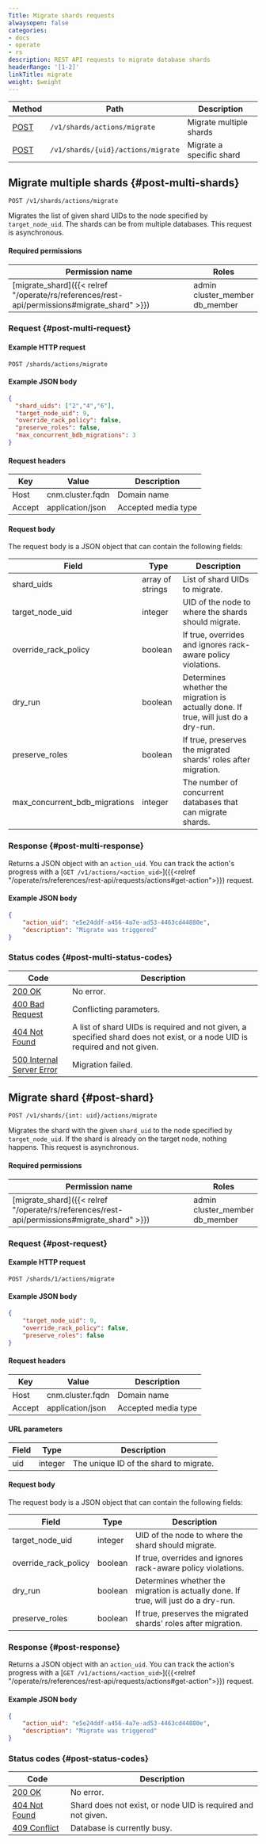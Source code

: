 ```yaml
---
Title: Migrate shards requests
alwaysopen: false
categories:
- docs
- operate
- rs
description: REST API requests to migrate database shards
headerRange: '[1-2]'
linkTitle: migrate
weight: $weight
---
```


| Method | Path | Description |
|--------|------|-------------|
| [POST](#post-multi-shards) | `/v1/shards/actions/migrate` | Migrate multiple shards |
| [POST](#post-shard) | `/v1/shards/{uid}/actions/migrate` | Migrate a specific shard |

## Migrate multiple shards {#post-multi-shards}

    POST /v1/shards/actions/migrate

Migrates the list of given shard UIDs to the node specified by `target_node_uid`. The shards can be from multiple databases. This request is asynchronous.

#### Required permissions

| Permission name | Roles |
|-----------------|-------|
| [migrate_shard]({{< relref "/operate/rs/references/rest-api/permissions#migrate_shard" >}}) | admin<br />cluster_member<br />db_member |

### Request {#post-multi-request} 

#### Example HTTP request

	POST /shards/actions/migrate

#### Example JSON body

```json
{
  "shard_uids": ["2","4","6"],
  "target_node_uid": 9,
  "override_rack_policy": false,
  "preserve_roles": false,
  "max_concurrent_bdb_migrations": 3
}
```

#### Request headers

| Key | Value | Description |
|-----|-------|-------------|
| Host | cnm.cluster.fqdn | Domain name |
| Accept | application/json | Accepted media type |

#### Request body

The request body is a JSON object that can contain the following fields:

| Field | Type | Description |
|-------|------|-------------|
| shard_uids | array of strings | List of shard UIDs to migrate. |
| target_node_uid | integer | UID of the node to where the shards should migrate. |
| override_rack_policy | boolean | If true, overrides and ignores rack-aware policy violations. |
| dry_run | boolean | Determines whether the migration is actually done. If true, will just do a dry-run. |
| preserve_roles | boolean | If true, preserves the migrated shards' roles after migration. |
| max_concurrent_bdb_migrations | integer | The number of concurrent databases that can migrate shards. |

### Response {#post-multi-response} 

Returns a JSON object with an `action_uid`. You can track the action's progress with a [`GET /v1/actions/<action_uid>`]({{<relref "/operate/rs/references/rest-api/requests/actions#get-action">}}) request.

#### Example JSON body

```json
{
    "action_uid": "e5e24ddf-a456-4a7e-ad53-4463cd44880e",
    "description": "Migrate was triggered"
}
```

### Status codes {#post-multi-status-codes} 

| Code | Description |
|------|-------------|
| [200 OK](https://www.rfc-editor.org/rfc/rfc9110.html#name-200-ok) | No error. |
| [400 Bad Request](https://www.rfc-editor.org/rfc/rfc9110.html#name-400-bad-request) | Conflicting parameters. |
| [404 Not Found](https://www.rfc-editor.org/rfc/rfc9110.html#name-404-not-found) | A list of shard UIDs is required and not given, a specified shard does not exist, or a node UID is required and not given. |
| [500 Internal Server Error](https://www.rfc-editor.org/rfc/rfc9110.html#name-500-internal-server-error) | Migration failed. |


## Migrate shard {#post-shard}

    POST /v1/shards/{int: uid}/actions/migrate

Migrates the shard with the given `shard_uid` to the node specified by `target_node_uid`. If the shard is already on the target node, nothing happens. This request is asynchronous.

#### Required permissions

| Permission name | Roles |
|-----------------|-------|
| [migrate_shard]({{< relref "/operate/rs/references/rest-api/permissions#migrate_shard" >}}) | admin<br />cluster_member<br />db_member |

### Request {#post-request} 

#### Example HTTP request

	POST /shards/1/actions/migrate

#### Example JSON body

```json
{
    "target_node_uid": 9,
    "override_rack_policy": false,
    "preserve_roles": false
}
```

#### Request headers

| Key | Value | Description |
|-----|-------|-------------|
| Host | cnm.cluster.fqdn | Domain name |
| Accept | application/json | Accepted media type |


#### URL parameters

| Field | Type | Description |
|-------|------|-------------|
| uid | integer | The unique ID of the shard to migrate. |


#### Request body

The request body is a JSON object that can contain the following fields:

| Field | Type | Description |
|-------|------|-------------|
| target_node_uid | integer | UID of the node to where the shard should migrate. |
| override_rack_policy | boolean | If true, overrides and ignores rack-aware policy violations. |
| dry_run | boolean | Determines whether the migration is actually done. If true, will just do a dry-run. |
| preserve_roles | boolean | If true, preserves the migrated shards' roles after migration. |

### Response {#post-response} 

Returns a JSON object with an `action_uid`. You can track the action's progress with a [`GET /v1/actions/<action_uid>`]({{<relref "/operate/rs/references/rest-api/requests/actions#get-action">}}) request.

#### Example JSON body

```json
{
    "action_uid": "e5e24ddf-a456-4a7e-ad53-4463cd44880e",
    "description": "Migrate was triggered"
}
```

### Status codes {#post-status-codes} 

| Code | Description |
|------|-------------|
| [200 OK](https://www.rfc-editor.org/rfc/rfc9110.html#name-200-ok) | No error. |
| [404 Not Found](https://www.rfc-editor.org/rfc/rfc9110.html#name-404-not-found) | Shard does not exist, or node UID is required and not given. |
| [409 Conflict](https://www.rfc-editor.org/rfc/rfc9110.html#name-409-conflict) | Database is currently busy. |
